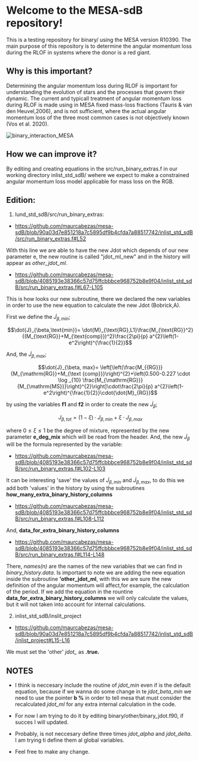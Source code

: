 # Welcome to the MESA-sdB repository! 
This is a testing repository for binary/ using the MESA version R10390. The main purpose of this repository is to determine the angular momentum loss during the RLOF in systems where the donor is a red giant.

## Why is this important?

Determining the angular momentum loss during RLOF is important for understanding the evolution of stars and the processes that govern their dynamic. The current and typicall treatment of angular momentum loss during RLOF is made using in MESA fixed mass-loss fractions (Tauris & van den Heuvel,2006), and is not sufficient, where the actual angular momentum loss of the three most common cases is not objectively known (Vos et al. 2020).

![binary_interaction_MESA](https://user-images.githubusercontent.com/8492276/229100181-cf5664e3-430b-48b3-bd63-52c3ce0b2a73.png)

## How we can improve it?

By editing and creating equations in the src/run_binary_extras.f in our working directory inlist_std_sdB/ wehere we expect to make a constrained angular momentum loss model applicable for mass loss on the RGB.

## Edition:

1) lund_std_sdB/src/run_binary_extras:

  - https://github.com/maurcabezas/mesa-sdB/blob/90a03d7e851218a7c5895df9b4cfda7a88517742/inlist_std_sdB/src/run_binary_extras.f#L52

With this line we are able to have the new Jdot which depends of our new parameter e, the new routine is called "jdot_ml_new" and in the history will appear as *other_jdot_ml*.

  - https://github.com/maurcabezas/mesa-sdB/blob/4085193e38366c57d75ffcbbbce968752b8e9f04/inlist_std_sdB/src/run_binary_extras.f#L67-L105

This is how looks our new subroutine, there we declared the new variables in order to use the new equation to calculate the new Jdot (Bobrick,A).

First we define the $\dot{J}_{\beta,min}$;

```math
\dot{J}_{\beta,\text{min}}= \dot{M}_{\text{RG},L1}\frac{M_{\text{RG}}^2}{(M_{\text{RG}}+M_{\text{comp}})^2}\frac{2\pi}{p} a^{2}\left(1-e^2\right)^{\frac{1}{2}}
```

And, the $\dot{J}_{\beta, max}$;

```math
\dot{J}_{\beta, max}= \left[\left(\frac{M_{{RG}}}{M_{\mathrm{RG}}+M_{\text {comp}}}\right)^{2}+\left(0.500-0.227 \cdot \log _{10} \frac{M_{\mathrm{RG}}}{M_{\mathrm{MS}}}\right)^{2}\right]\cdot\frac{2\pi}{p} a^{2}\left(1-e^2\right)^{\frac{1}{2}}\cdot{\dot{M}_{RG}}
```
by using the variables **f1** and **f2** in order to create the new $\dot{J}_{\beta}$;

```math
{J}_{\beta, tot}=(1-\xi) \cdot J_{\beta,min} + \xi\cdot J_{\beta,max}
```
where $0 \leq \xi \leq 1$ be the degree of mixture, represented by the new parameter **e_deg_mix** which will be read from the header. And, the new $\dot{J}_{\beta}$ will be the formula represented by the variable:

  - https://github.com/maurcabezas/mesa-sdB/blob/4085193e38366c57d75ffcbbbce968752b8e9f04/inlist_std_sdB/src/run_binary_extras.f#L102-L103


It can be interesting 'save' the values of $\dot{J}_{\beta, min}$ and $\dot{J}_{\beta, max}$, to do this we add both 'values' in the history by using the subroutines **how_many_extra_binary_history_columns**

  - https://github.com/maurcabezas/mesa-sdB/blob/4085193e38366c57d75ffcbbbce968752b8e9f04/inlist_std_sdB/src/run_binary_extras.f#L108-L112

And, **data_for_extra_binary_history_columns**

  - https://github.com/maurcabezas/mesa-sdB/blob/4085193e38366c57d75ffcbbbce968752b8e9f04/inlist_std_sdB/src/run_binary_extras.f#L114-L148

There, *names(n)* are the names of the new variables that we can find in *binary_history.data*. Is important to note we are adding the new equation inside the subroutine **'other_jdot_ml**, with this we are sure the new definition of the angular momentum will affect,for example, the calculation of the period. If we add the equation in the rountine **data_for_extra_binary_history_columns** we will only calculate the values, but it will not taken into account for internal calculations.

2) inlist_std_sdB/inslit_project

  - https://github.com/maurcabezas/mesa-sdB/blob/90a03d7e851218a7c5895df9b4cfda7a88517742/inlist_std_sdB/inlist_project#L15-L16

We must set the 'other' *jdot_* as **.true.**


## NOTES

  - I think is neccesary include the routine of *jdot_min* even if is the default equation, because if we wanna do some change in te *jdot_beta_min* we need to use the pointer **b %** in order to tell mesa that must consider the recalculated *jdot_ml* for any extra internal calculation in the code. 

  - For now I am trying to do it by editing binary/other/binary_jdot.f90, if succes I will updated.

  - Probably, is not neccesary define three times *jdot_alpha* and *jdot_delta*. I am trying ti define them al global variables. 
  
  - Feel free to make any change.
